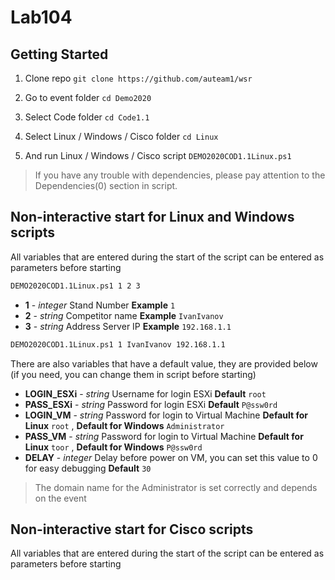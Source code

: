 # Lab104
## Getting Started
1. Clone repo `git clone https://github.com/auteam1/wsr`

2. Go to event folder `cd Demo2020`

3. Select Code folder `cd Code1.1`

4. Select Linux / Windows / Cisco folder `cd Linux`

5. And run Linux / Windows / Cisco script `DEMO2020COD1.1Linux.ps1`

> If you have any trouble with dependencies, please pay attention to the Dependencies(0) section in script.

## Non-interactive start for Linux and Windows scripts
All variables that are entered during the start of the script can be entered as parameters before starting

```bash
DEMO2020COD1.1Linux.ps1 1 2 3
```
* **1** - _integer_ Stand Number **Example** `1`
* **2** - _string_ Competitor name **Example** `IvanIvanov`
* **3** - _string_ Address Server IP **Example** `192.168.1.1`

```bash
DEMO2020COD1.1Linux.ps1 1 IvanIvanov 192.168.1.1
```

There are also variables that have a default value, they are provided below (if you need, you can change them in script before starting)

* **LOGIN_ESXi** - _string_ Username for login ESXi **Default** `root`
* **PASS_ESXi** - _string_ Password for login ESXi **Default** `P@ssw0rd`
* **LOGIN_VM** - _string_ Password for login to Virtual Machine **Default for Linux** `root` , **Default for Windows** `Administrator`
* **PASS_VM** - _string_ Password for login to Virtual Machine **Default for Linux** `toor` , **Default for Windows** `P@ssw0rd`
* **DELAY** - _integer_ Delay before power on VM, you can set this value to 0 for easy debugging  **Default** `30`
> The domain name for the Administrator is set correctly and depends on the event

## Non-interactive start for Cisco scripts
All variables that are entered during the start of the script can be entered as parameters before starting